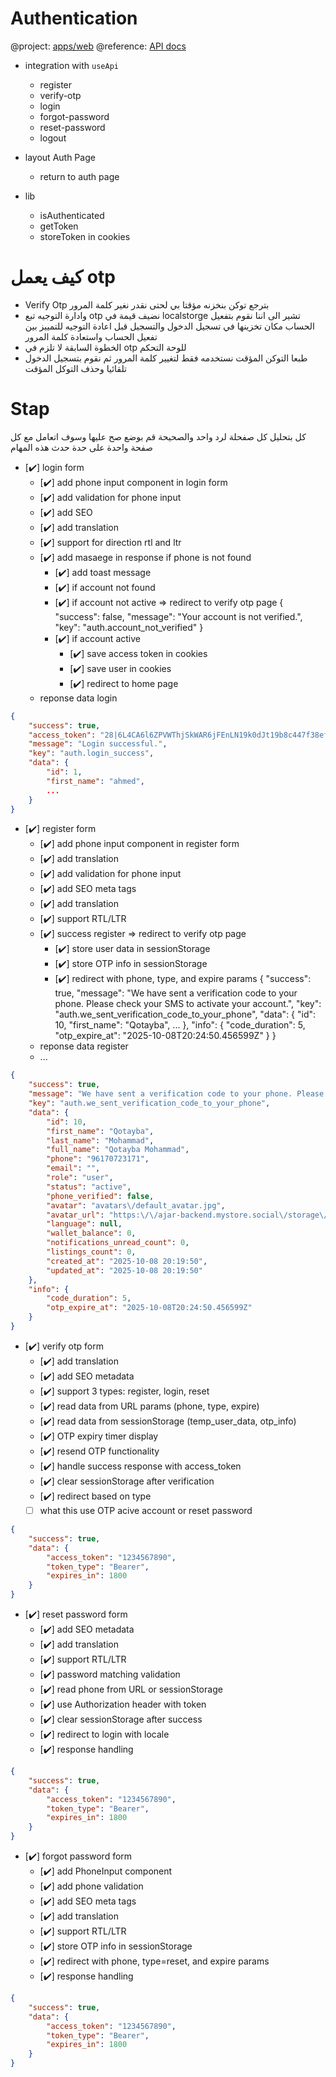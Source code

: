 # Authentication
@project: [apps/web](/apps/web)
@reference: [API docs](/doc/API-docx.json)
- integration with `useApi` 
    - register
    - verify-otp
    - login
    - forgot-password
    - reset-password
    - logout

- layout Auth Page
    - return to auth page
- lib
    - isAuthenticated
    - getToken
    - storeToken in cookies

# كيف يعمل otp
- Verify Otp بترجع توكن بنخزنه مؤقتا بي لحتى نقدر نغير كلمة المرور
- وادارة التوجيه تبع otp 
نضيف قيمة في localstorge تشير الى اننا نقوم بتفعيل الحساب مكان تخزينها في تسجيل الدخول والتسجيل قبل اعادة التوجيه للتمييز بين تفعيل الحساب واستعادة كلمة المرور
- الخطوة السابقة لا تلزم في otp للوحة التحكم
- طبعا التوكن المؤقت نستخدمه فقط لتغيير كلمة المرور ثم نقوم بتسجيل الدخول تلقائيا وحذف التوكل المؤقت
 
# Stap 
كل بتحليل كل صفحلة لرد واحد والصحيحة قم بوضع صح عليها 
وسوف اتعامل مع كل صفحة واحدة على حدة
حدث هذه المهام
- [✔️] login form
    - [✔️] add phone input component in login form
    - [✔️] add validation for phone input
    - [✔️] add SEO 
    - [✔️] add translation
    - [✔️] support for direction rtl and ltr
    - [✔️] add masaege in response if phone is not found
        - [✔️] add toast message
        - [✔️] if account not found
        - [✔️] if account not active => redirect to verify otp page
            {
                "success": false,
                "message": "Your account is not verified.",
                "key": "auth.account_not_verified"
            }
        - [✔️] if account active 
            - [✔️] save access token in cookies
            - [✔️] save user in cookies
            - [✔️] redirect to home page 
    - reponse data login
```json
{
    "success": true,
    "access_token": "28|6L4CA6l6ZPVWThjSkWAR6jFEnLN19k0dJt19b8c447f38ef3",
    "message": "Login successful.",
    "key": "auth.login_success",
    "data": {
        "id": 1,
        "first_name": "ahmed",
        ...
    }
}
```
- [✔️] register form
    - [✔️] add phone input component in register form
    - [✔️] add translation
    - [✔️] add validation for phone input
    - [✔️] add SEO meta tags
    - [✔️] add translation
    - [✔️] support RTL/LTR
    - [✔️] success register => redirect to verify otp page
        - [✔️] store user data in sessionStorage
        - [✔️] store OTP info in sessionStorage
        - [✔️] redirect with phone, type, and expire params
        {
            "success": true,
            "message": "We have sent a verification code to your phone. Please check your SMS to activate your account.",
            "key": "auth.we_sent_verification_code_to_your_phone",
            "data": {
                "id": 10,
                "first_name": "Qotayba",
                ...
            },
            "info": {
                "code_duration": 5,
                "otp_expire_at": "2025-10-08T20:24:50.456599Z"
            }
        }
    - reponse data register
    - ...
```json
{
    "success": true,
    "message": "We have sent a verification code to your phone. Please check your SMS to activate your account.",
    "key": "auth.we_sent_verification_code_to_your_phone",
    "data": {
        "id": 10,
        "first_name": "Qotayba",
        "last_name": "Mohammad",
        "full_name": "Qotayba Mohammad",
        "phone": "96170723171",
        "email": "",
        "role": "user",
        "status": "active",
        "phone_verified": false,
        "avatar": "avatars\/default_avatar.jpg",
        "avatar_url": "https:\/\/ajar-backend.mystore.social\/storage\/avatars\/default_avatar.jpg",
        "language": null,
        "wallet_balance": 0,
        "notifications_unread_count": 0,
        "listings_count": 0,
        "created_at": "2025-10-08 20:19:50",
        "updated_at": "2025-10-08 20:19:50"
    },
    "info": {
        "code_duration": 5,
        "otp_expire_at": "2025-10-08T20:24:50.456599Z"
    }
}
```
- [✔️] verify otp form
    - [✔️] add translation
    - [✔️] add SEO metadata
    - [✔️] support 3 types: register, login, reset
    - [✔️] read data from URL params (phone, type, expire)
    - [✔️] read data from sessionStorage (temp_user_data, otp_info)
    - [✔️] OTP expiry timer display
    - [✔️] resend OTP functionality
    - [✔️] handle success response with access_token
    - [✔️] clear sessionStorage after verification
    - [✔️] redirect based on type
    - [ ] what this use OTP acive account or reset password
```json
{
    "success": true,
    "data": {
        "access_token": "1234567890",
        "token_type": "Bearer",
        "expires_in": 1800
    }
}
```
- [✔️] reset password form 
    - [✔️] add SEO metadata
    - [✔️] add translation
    - [✔️] support RTL/LTR
    - [✔️] password matching validation
    - [✔️] read phone from URL or sessionStorage
    - [✔️] use Authorization header with token
    - [✔️] clear sessionStorage after success
    - [✔️] redirect to login with locale
    - [✔️] response handling
```json
{
    "success": true,
    "data": {
        "access_token": "1234567890",
        "token_type": "Bearer",
        "expires_in": 1800
    }
}
```
- [✔️] forgot password form
    - [✔️] add PhoneInput component
    - [✔️] add phone validation
    - [✔️] add SEO meta tags
    - [✔️] add translation
    - [✔️] support RTL/LTR
    - [✔️] store OTP info in sessionStorage
    - [✔️] redirect with phone, type=reset, and expire params
    - [✔️] response handling
```json
{
    "success": true,
    "data": {
        "access_token": "1234567890",
        "token_type": "Bearer",
        "expires_in": 1800
    }
}
```

